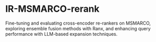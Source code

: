 # IR-MSMARCO-rerank
Fine-tuning and evaluating cross-encoder re-rankers on MSMARCO, exploring ensemble fusion methods with Ranx, and enhancing query performance with LLM-based expansion techniques.

